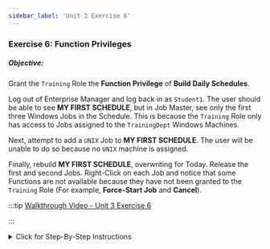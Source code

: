 ```yaml
---
sidebar_label: 'Unit 3 Exercise 6'
---
```


### Exercise 6: Function Privileges

##### Objective:

Grant the ```Training``` Role the **Function Privilege** of **Build Daily Schedules**.

Log out of Enterprise Manager and log back in as ```Student1```. The user should be able to see **MY FIRST SCHEDULE**, but in Job Master, see only the first three Windows Jobs in the Schedule. This is because the ```Training``` Role only has access to Jobs assigned to the ```TrainingDept``` Windows Machines.

Next, attempt to add a ```UNIX``` Job to **MY FIRST SCHEDULE**. The user will be unable to do so because no ```UNIX``` machine is assigned.

Finally, rebuild **MY FIRST SCHEDULE**, overwriting for Today. Release the first and second Jobs. Right-Click on each Job and notice that some Functions are not available because they have not been granted to the ```Training``` Role (For example, **Force-Start Job** and **Cancel**).

<!--
<div>
<video width="320" height="240" controls>
  <source src="videobasic/U3E6.mp4" type="video/mp4"></source>
Your browser does not support the video tag.
</video>
</div>
-->

:::tip [Walkthrough Video - Unit 3 Exercise 6](../static/videobasic/U3E6.mp4)

:::

<details>

<summary>Click for Step-By-Step Instructions</summary>

1.	Under **Security > Privileges**, Double-Click on **Function Privileges**. 
2.	On the **Select Role** drop-down list select **Training Role**.
    * Notice that all Functions are presented on the **Revoked** list (on the left).
3.	Under the Revoked list, click **Build Daily Schedules** and then click the the green arrow (pointing to the right) to put **Build Daily Schedules** under the **Granted** list.
4.	Close the **Function Privileges** tab.
5.	Open the List or Matrix view and check if **My First Schedule** is completed. If not, cancel any Job that is keeping the Schedule open.
6.	Close the List or Matrix view.
7.	Logout from Enterprise Manager.  Click the Logout button or select Logout from the Enterprise Manager Menu bar.
8.	Click **OK** to confirm you are logging out.
9.	From the OpCon/xps Login screen type **Student1** on the **Username** field and **password1** on the **Password** Field. Click **Login**.
10.	If not expanded, expand the **Administration** topic.
11.	Double-Click the **Job Master** topic.
12.	Try selecting a Schedule from the **Schedule** drop-down list. What happened?
    * Notice that now this user can see **My First Schedule**. 
13.	Select **My First Schedule**.
14.	Click the Job drop-down list.  What do you see?

:::info
Only 3 Windows Jobs. Why? Because the role associated with this user has access only to Jobs assigned to the TrainingDept.Windows Machines.
:::

15.	Select a Windows Job. What is the User ID associated with this Job?

:::caution Warning
Do Not Change the User ID
:::

16.	Add a UNIX Job. What happens? Can you select a UNIX machine?
    * You can’t add a UNIX Job because the role is not assigned to any UNIX machine.
    * Click the Cancel button.
17.	Close the **Job Master** tab.
18.	Expand the **Operation** topic (Note: If the Schedule is still In Process, ask the instructor for assistance).
    * Double-Click Schedule Build
    * **Build**, **Overwrite** and **Release My First Schedule**.
19.	Close the **Schedule Build** screen.
20.	Open the **Matrix** Screen by Double-Clicking Matrix under the Operations section of the Navigation Panel.
21.	Make sure today’s date is selected in the Calendar on the top left of the screen and select **My First Schedule** in the Schedule list.
22.	Right-Click **Windows Job 1** and select **Release**. The Job should start to run.
23.	Right-Click **Windows Job 2** and select **Release**.  **Windows Job 2** should move to a **Waiting on Dependency** status.
24.	Right-Click **Windows Job 2** again and notice that the “**Force Start**” is not enabled. 
    * Why?  Because the “**Force-Start Job**” Departmental Function Privilege is not granted to this user’s role.
25.	Right-Click **Windows Job 3** and notice that the “**Cancel**” option is not enabled. 

:::info
Why?  Because the “**Cancel Jobs**” Departmental Function Privilege is not granted to this user’s role.
:::

26.	Under the **Operation** topic, Double-Click **List**
    * Expand the date. What do you see?
    * Expand the Schedule. What do you see?
    * Right-Click one of the Jobs. Are you able to change the status of the Job? Why?
27.	Close the Daily List and the Matrix tabs and then logout from Enterprise Manager. Click **OK** to confirm you are logging out.
28.	From the OpCon/xps Login screen leave both the **Username** and the **Password** fields blank and click **Login**.

</details>